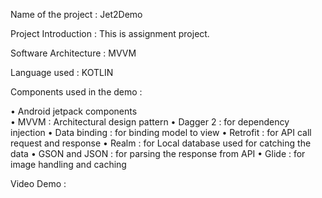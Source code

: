 Name of the project : Jet2Demo

Project Introduction :  This is assignment project.

Software Architecture :  MVVM 

Language used : KOTLIN

Components used in the demo : 

•	Android jetpack components   
•	MVVM : Architectural design pattern 
•	Dagger 2 : for dependency injection
•	Data binding : for binding model to view 
•	Retrofit : for API call request and response 
•	Realm : for Local database used for catching the data 
•	GSON and JSON : for parsing the response from API 
•	Glide : for image handling and caching




Video Demo :
<a href="http://www.youtube.com/watch?feature=player_embedded&v=3ugs82hdrP8" target="_blank"></a>
